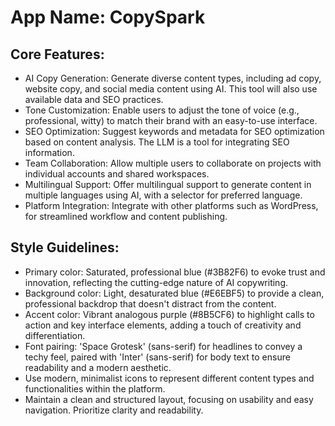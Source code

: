 # **App Name**: CopySpark

## Core Features:

- AI Copy Generation: Generate diverse content types, including ad copy, website copy, and social media content using AI. This tool will also use available data and SEO practices.
- Tone Customization: Enable users to adjust the tone of voice (e.g., professional, witty) to match their brand with an easy-to-use interface.
- SEO Optimization: Suggest keywords and metadata for SEO optimization based on content analysis. The LLM is a tool for integrating SEO information.
- Team Collaboration: Allow multiple users to collaborate on projects with individual accounts and shared workspaces.
- Multilingual Support: Offer multilingual support to generate content in multiple languages using AI, with a selector for preferred language.
- Platform Integration: Integrate with other platforms such as WordPress, for streamlined workflow and content publishing.

## Style Guidelines:

- Primary color: Saturated, professional blue (#3B82F6) to evoke trust and innovation, reflecting the cutting-edge nature of AI copywriting.
- Background color: Light, desaturated blue (#E6EBF5) to provide a clean, professional backdrop that doesn't distract from the content.
- Accent color: Vibrant analogous purple (#8B5CF6) to highlight calls to action and key interface elements, adding a touch of creativity and differentiation.
- Font pairing: 'Space Grotesk' (sans-serif) for headlines to convey a techy feel, paired with 'Inter' (sans-serif) for body text to ensure readability and a modern aesthetic.
- Use modern, minimalist icons to represent different content types and functionalities within the platform.
- Maintain a clean and structured layout, focusing on usability and easy navigation. Prioritize clarity and readability.